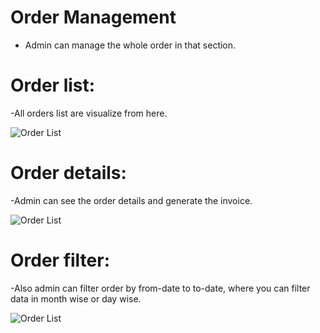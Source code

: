 # Order Management

- Admin can manage the whole order in that section.

# Order list:

-All orders list are visualize from here. 

![Order List](/screenshots/order-list.png)

# Order details:

-Admin can see the order details and generate the invoice.

![Order List](/screenshots/order-view.png)

# Order filter:

-Also admin can filter order by from-date to to-date, where
you can filter data in month wise or day wise.

![Order List](/screenshots/order-search.png)
